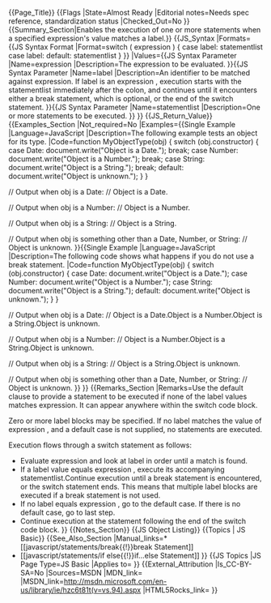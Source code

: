 {{Page_Title}}
{{Flags
|State=Almost Ready
|Editorial notes=Needs spec reference, standardization status
|Checked_Out=No
}}
{{Summary_Section|Enables the execution of one or more statements when a specified expression's value matches a label.}}
{{JS_Syntax
|Formats={{JS Syntax Format
|Format=switch ( expression ) {
     case label:
         statementlist
     case label:
     default:
         statementlist
}
}}
|Values={{JS Syntax Parameter
|Name=expression
|Description=The expression to be evaluated.
}}{{JS Syntax Parameter
|Name=label
|Description=An identifier to be matched against expression. If label is an expression , execution starts with the statementlist immediately after the colon, and continues until it encounters either a break statement, which is optional, or the end of the switch statement.
}}{{JS Syntax Parameter
|Name=statementlist
|Description=One or more statements to be executed.
}}
}}
{{JS_Return_Value}}
{{Examples_Section
|Not_required=No
|Examples={{Single Example
|Language=JavaScript
|Description=The following example tests an object for its type.
|Code=function MyObjectType(obj) {
     switch (obj.constructor) {
         case Date:
             document.write("Object is a Date.");
             break;
         case Number:
             document.write("Object is a Number.");
             break;
         case String:
             document.write("Object is a String.");
             break;
         default:
             document.write("Object is unknown.");
     }
 }
 
 // Output when obj is a Date:
 // Object is a Date.
 
 // Output when obj is a Number:
 // Object is a Number.
 
 // Output when obj is a String:
 // Object is a String.
 
 // Output when obj is something other than a Date, Number, or String:
 // Object is unknown.
}}{{Single Example
|Language=JavaScript
|Description=The following code shows what happens if you do not use a break statement.
|Code=function MyObjectType(obj) {
     switch (obj.constructor) {
         case Date:
             document.write("Object is a Date.");
         case Number:
             document.write("Object is a Number.");
         case String:
             document.write("Object is a String.");
         default:
             document.write("Object is unknown.");
     }
 }
 
 // Output when obj is a Date:
 // Object is a Date.Object is a Number.Object is a String.Object is unknown.
 
 // Output when obj is a Number:
 // Object is a Number.Object is a String.Object is unknown.
 
 // Output when obj is a String:
 // Object is a String.Object is unknown.
 
 // Output when obj is something other than a Date, Number, or String:
 // Object is unknown.
}}
}}
{{Remarks_Section
|Remarks=Use the default clause to provide a statement to be executed if none of the label values matches expression. It can appear anywhere within the switch code block.

Zero or more label blocks may be specified. If no label matches the value of expression , and a default case is not supplied, no statements are executed.

Execution flows through a switch statement as follows:

* Evaluate expression and look at label in order until a match is found.
* If a label value equals expression , execute its accompanying statementlist.Continue execution until a break statement is encountered, or the switch statement ends. This means that multiple label blocks are executed if a break statement is not used.
* If no label equals expression , go to the default case. If there is no default case, go to last step.
* Continue execution at the statement following the end of the switch code block.
}}
{{Notes_Section}}
{{JS Object Listing}}
{{Topics | JS Basic}}
{{See_Also_Section
|Manual_links=* [[javascript/statements/break{{!}}break Statement]]
* [[javascript/statements/if else{{!}}if...else Statement]]
}}
{{JS Topics
|JS Page Type=JS Basic
|Applies to=
}}
{{External_Attribution
|Is_CC-BY-SA=No
|Sources=MSDN
|MDN_link=
|MSDN_link=http://msdn.microsoft.com/en-us/library/ie/hzc6t81t(v=vs.94).aspx
|HTML5Rocks_link=
}}